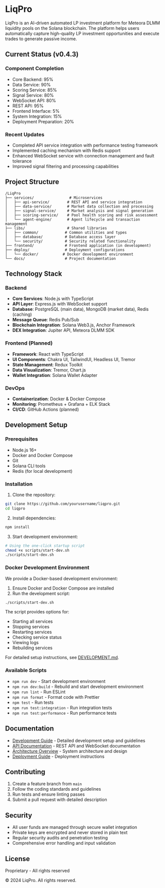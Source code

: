 # LiqPro

LiqPro is an AI-driven automated LP investment platform for Meteora DLMM liquidity pools on the Solana blockchain. The platform helps users automatically capture high-quality LP investment opportunities and execute trades to generate passive income.

## Current Status (v0.4.3)

### Component Completion

- Core Backend: 95%
- Data Service: 90%
- Scoring Service: 85%
- Signal Service: 80%
- WebSocket API: 80%
- REST API: 95%
- Frontend Interface: 5%
- System Integration: 15%
- Deployment Preparation: 20%

### Recent Updates

- Completed API service integration with performance testing framework
- Implemented caching mechanism with Redis support
- Enhanced WebSocket service with connection management and fault tolerance
- Improved signal filtering and processing capabilities

## Project Structure

```
/LiqPro
├── services/                # Microservices
│   ├── api-service/        # REST API and service integration
│   ├── data-service/       # Market data collection and processing
│   ├── signal-service/     # Market analysis and signal generation
│   ├── scoring-service/    # Pool health scoring and risk assessment
│   └── agent-engine/       # Agent lifecycle and transaction management
├── libs/                   # Shared libraries
│   ├── common/            # Common utilities and types
│   ├── database/          # Database access layer
│   └── security/          # Security related functionality
├── frontend/              # Frontend application (in development)
├── deploy/                # Deployment configurations
│   └── docker/           # Docker development environment
└── docs/                  # Project documentation
```

## Technology Stack

### Backend

- **Core Services**: Node.js with TypeScript
- **API Layer**: Express.js with WebSocket support
- **Database**: PostgreSQL (main data), MongoDB (market data), Redis (caching)
- **Message Queue**: Redis Pub/Sub
- **Blockchain Integration**: Solana Web3.js, Anchor Framework
- **DEX Integration**: Jupiter API, Meteora DLMM SDK

### Frontend (Planned)

- **Framework**: React with TypeScript
- **UI Components**: Chakra UI, TailwindUI, Headless UI, Tremor
- **State Management**: Redux Toolkit
- **Data Visualization**: Tremor, Chart.js
- **Wallet Integration**: Solana Wallet Adapter

### DevOps

- **Containerization**: Docker & Docker Compose
- **Monitoring**: Prometheus + Grafana + ELK Stack
- **CI/CD**: GitHub Actions (planned)

## Development Setup

### Prerequisites

- Node.js 16+
- Docker and Docker Compose
- Git
- Solana CLI tools
- Redis (for local development)

### Installation

1. Clone the repository:

```bash
git clone https://github.com/yourusername/liqpro.git
cd liqpro
```

2. Install dependencies:

```bash
npm install
```

3. Start development environment:

```bash
# Using the one-click startup script
chmod +x scripts/start-dev.sh
./scripts/start-dev.sh
```

### Docker Development Environment

We provide a Docker-based development environment:

1. Ensure Docker and Docker Compose are installed
2. Run the development script:

```bash
./scripts/start-dev.sh
```

The script provides options for:

- Starting all services
- Stopping services
- Restarting services
- Checking service status
- Viewing logs
- Rebuilding services

For detailed setup instructions, see [DEVELOPMENT.md](DEVELOPMENT.md).

### Available Scripts

- `npm run dev` - Start development environment
- `npm run dev:build` - Rebuild and start development environment
- `npm run lint` - Run ESLint
- `npm run format` - Format code with Prettier
- `npm test` - Run tests
- `npm run test:integration` - Run integration tests
- `npm run test:performance` - Run performance tests

## Documentation

- [Development Guide](DEVELOPMENT.md) - Detailed development setup and guidelines
- [API Documentation](docs/api/README.md) - REST API and WebSocket documentation
- [Architecture Overview](docs/architecture/README.md) - System architecture and design
- [Deployment Guide](docs/deployment/README.md) - Deployment instructions

## Contributing

1. Create a feature branch from `main`
2. Follow the coding standards and guidelines
3. Run tests and ensure linting passes
4. Submit a pull request with detailed description

## Security

- All user funds are managed through secure wallet integration
- Private keys are encrypted and never stored in plain text
- Regular security audits and penetration testing
- Comprehensive error handling and input validation

## License

Proprietary - All rights reserved

© 2024 LiqPro. All rights reserved.
